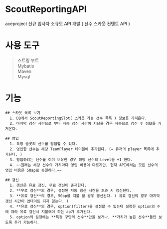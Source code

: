 # ScoutReportingAPI
  aceproject 신규 입사자 소규모 API 개발 ( 선수 스카웃 컨텐트 API )
  
# 사용 도구
  > 스트링 부트  
  > Mybatis  
  > Maven  
  > Mysql  

# 기능
    ## 스카웃 목록 보기
      1. DB에서 ScoutReportingSlot( 스카웃 가능 선수 목록 ) 정보를 가져온다.
      2. 마지막 갱신 시간으로 부터 자동 갱신 시간이 지났을 경우 자동으로 갱신 후 정보를 가져온다.
  
    ## 영입
      1. 특정 슬롯의 선수를 영입할 수 있다.
      2. 영입한 선수는 해당 TeamPlayer 테이블에 추가된다. (= 유저의 player 목록에 추가된다. )
      3. 영입하려는 선수를 이미 보유한 경우 해당 선수의 Level을 +1 한다.
      4. ~~원래는 해당 선수의 가치마다 영입 비용이 다르지만, 현재 API에서는 모든 선수의 영입 비용은 50ap로 동일하다.~~
    
    ## 갱신
      1. 갱신은 유료 갱신, 무료 갱신이 존재한다.
      2. **무료 갱신**의 경우, 설정된 자동 갱신 시간을 초과 시 갱신된다.
      3. **유료 갱신**의 경우, 50ap를 지불 할 경우 갱신된다. ( 유료 갱신의 경우 마지막 갱신 시간이 업데이트 되지 않는다. )
      4. **유료 갱신**의 경우, option(filter)을 설정할 수 있는데 설정한 option의 수에 따라 유료 갱신시 지불해야 하는 ap가 추가된다.
      5. option의 설정에는 **특정 구단의 선수**만을 보거나, **가치가 높은 선수**들만 보도록 추가 가능하다.
